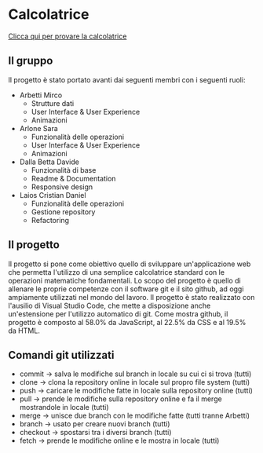 # Calcolatrice

[Clicca qui per provare la calcolatrice](https://davide-dallab.github.io/calcolatrice)

## Il gruppo

Il progetto è stato portato avanti dai seguenti membri con i seguenti ruoli:

- Arbetti Mirco
  - Strutture dati
  - User Interface & User Experience
  - Animazioni
- Arlone Sara
  - Funzionalità delle operazioni
  - User Interface & User Experience
  - Animazioni
- Dalla Betta Davide
  - Funzionalità di base
  - Readme & Documentation
  - Responsive design
- Laios Cristian Daniel
  - Funzionalità delle operazioni
  - Gestione repository
  - Refactoring

## Il progetto

Il progetto si pone come obiettivo quello di sviluppare un'applicazione web che permetta l'utilizzo di una semplice calcolatrice standard con le operazioni matematiche fondamentali.
Lo scopo del progetto è quello di allenare le proprie competenze con il software git e il sito github, ad oggi ampiamente utilizzati nel mondo del lavoro.
Il progetto è stato realizzato con l'ausilio di Visual Studio Code, che mette a disposizione anche un'estensione per l'utilizzo automatico di git. Come mostra github, il progetto è composto al 58.0% da JavaScript, al 22.5% da CSS e al 19.5% da HTML.

## Comandi git utilizzati
- commit → salva le modifiche sul branch in locale su cui ci si trova (tutti)
- clone → clona la repository online in locale sul propro file system (tutti)
- push → caricare le modifiche fatte in locale sulla repository online (tutti)
- pull → prende le modifiche sulla repository online e fa il merge mostrandole in locale (tutti)
- merge → unisce due branch con le modifiche fatte (tutti tranne Arbetti)
- branch → usato per creare nuovi branch (tutti)
- checkout → spostarsi tra i diversi branch (tutti)
- fetch → prende le modifiche online e le mostra in locale (tutti)
